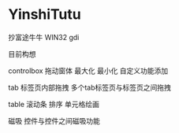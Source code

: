 # YinshiTutu
抄富途牛牛
WIN32
gdi

目前构想

controlbox
 拖动窗体
 最大化
 最小化
 自定义功能添加

tab
 标签页内部拖拽
 多个tab标签页与标签页之间拖拽

table
 滚动条
 排序
 单元格绘画

磁吸
 控件与控件之间磁吸功能
 
